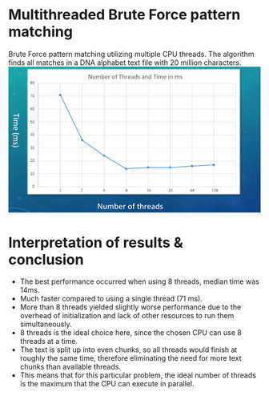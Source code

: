 # Multithreaded Brute Force pattern matching
Brute Force pattern matching utilizing multiple CPU threads. The algorithm finds all matches in a DNA alphabet text file with 20 million characters.
![Graph of the measurements](https://raw.githubusercontent.com/deyansp/MultiThreadBruteForce/master/Images/graph.PNG)
# Interpretation of results & conclusion
* The best performance occurred when using 8 threads, median time was 14ms.
* Much faster compared to using a single thread (71 ms).
* More than 8 threads yielded slightly worse performance due to the overhead of initialization and lack of other resources to run them simultaneously.
* 8 threads is the ideal choice here, since the chosen CPU can use 8 threads at a time. 
* The text is split up into even chunks, so all threads would finish at roughly the same time, therefore eliminating the need for more text chunks than available threads.
* This means that for this particular problem, the ideal number of threads is the maximum that the CPU can execute in parallel.
